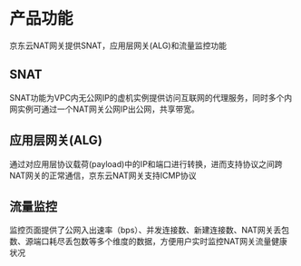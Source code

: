 # 产品功能


京东云NAT网关提供SNAT，应用层网关(ALG)和流量监控功能



## SNAT

SNAT功能为VPC内无公网IP的虚机实例提供访问互联网的代理服务，同时多个内网实例可通过一个NAT网关公网IP出公网，共享带宽。



## 应用层网关(ALG)

通过对应用层协议载荷(payload)中的IP和端口进行转换，进而支持协议之间跨NAT网关的正常通信，京东云NAT网关支持ICMP协议



## 流量监控

监控页面提供了公网入出速率（bps）、并发连接数、新建连接数、NAT网关丢包数、源端口耗尽丢包数等多个维度的数据，方便用户实时监控NAT网关流量健康状况
